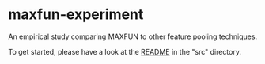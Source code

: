 # maxfun-experiment
An empirical study comparing MAXFUN to other feature pooling techniques.

To get started, please have a look at the [README](./src/README.md) in the "src" directory.
